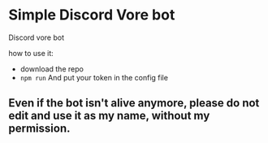 # Simple Discord Vore bot
Discord vore bot

how to use it:
* download the repo
* `npm run`
And put your token in the config file

## Even if the bot isn't alive anymore, please do not edit and use it as my name, without my permission.
